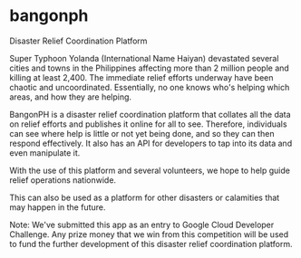 bangonph
========

Disaster Relief Coordination Platform

Super Typhoon Yolanda (International Name Haiyan) devastated several cities and towns in the Philippines affecting more than 2 million people and killing at least 2,400. The immediate relief efforts underway have been chaotic and uncoordinated. Essentially, no one knows who's helping which areas, and how they are helping.

BangonPH is a disaster relief coordination platform that collates all the data on relief efforts and publishes it online for all to see. Therefore, individuals can see where help is little or not yet being done, and so they can then respond effectively. It also has an API for developers to tap into its data and even manipulate it.

With the use of this platform and several volunteers, we hope to help guide relief operations nationwide.

This can also be used as a platform for other disasters or calamities that may happen in the future.

Note: We've submitted this app as an entry to Google Cloud Developer Challenge. Any prize money that we win from this competition will be used to fund the further development of this disaster relief coordination platform.
